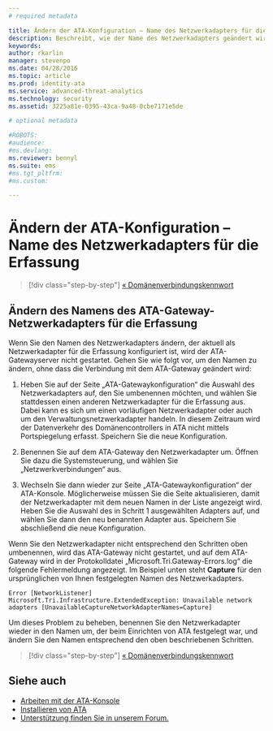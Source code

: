 ```yaml
---
# required metadata

title: Ändern der ATA-Konfiguration – Name des Netzwerkadapters für die Erfassung | Microsoft Advanced Threat Analytics
description: Beschreibt, wie der Name des Netzwerkadapters geändert wird, der als Netzwerkadapter für die Erfassung konfiguriert ist, ohne die Verbindung mit dem ATA-Gateway zu beenden.
keywords:
author: rkarlin
manager: stevenpo
ms.date: 04/28/2016
ms.topic: article
ms.prod: identity-ata
ms.service: advanced-threat-analytics
ms.technology: security
ms.assetid: 3225a81e-0395-43ca-9a48-0cbe7171e5de

# optional metadata

#ROBOTS:
#audience:
#ms.devlang:
ms.reviewer: bennyl
ms.suite: ems
#ms.tgt_pltfrm:
#ms.custom:

---
```


# Ändern der ATA-Konfiguration – Name des Netzwerkadapters für die Erfassung

>[!div class="step-by-step"]
[« Domänenverbindungskennwort](modifying-ata-config-dcpassword.md)

## Ändern des Namens des ATA-Gateway-Netzwerkadapters für die Erfassung
Wenn Sie den Namen des Netzwerkadapters ändern, der aktuell als Netzwerkadapter für die Erfassung konfiguriert ist, wird der ATA-Gatewayserver nicht gestartet. Gehen Sie wie folgt vor, um den Namen zu ändern, ohne dass die Verbindung mit dem ATA-Gateway geändert wird:

1.  Heben Sie auf der Seite „ATA-Gatewaykonfiguration“ die Auswahl des Netzwerkadapters auf, den Sie umbenennen möchten, und wählen Sie stattdessen einen anderen Netzwerkadapter für die Erfassung aus. Dabei kann es sich um einen vorläufigen Netzwerkadapter oder auch um den Verwaltungsnetzwerkadapter handeln. In diesem Zeitraum wird der Datenverkehr des Domänencontrollers in ATA nicht mittels Portspiegelung erfasst. Speichern Sie die neue Konfiguration.

2.  Benennen Sie auf dem ATA-Gateway den Netzwerkadapter um. Öffnen Sie dazu die Systemsteuerung, und wählen Sie „Netzwerkverbindungen“ aus.

3.  Wechseln Sie dann wieder zur Seite „ATA-Gatewaykonfiguration“ der ATA-Konsole. Möglicherweise müssen Sie die Seite aktualisieren, damit der Netzwerkadapter mit dem neuen Namen in der Liste angezeigt wird. Heben Sie die Auswahl des in Schritt 1 ausgewählten Adapters auf, und wählen Sie dann den neu benannten Adapter aus. Speichern Sie abschließend die neue Konfiguration.

Wenn Sie den Netzwerkadapter nicht entsprechend den Schritten oben umbenennen, wird das ATA-Gateway nicht gestartet, und auf dem ATA-Gateway wird in der Protokolldatei „Microsoft.Tri.Gateway-Errors.log“ die folgende Fehlermeldung angezeigt. Im Beispiel unten steht **Capture** für den ursprünglichen von Ihnen festgelegten Namen des Netzwerkadapters.

`Error [NetworkListener] Microsoft.Tri.Infrastructure.ExtendedException: Unavailable network adapters [UnavailableCaptureNetworkAdapterNames=Capture]`

Um dieses Problem zu beheben, benennen Sie den Netzwerkadapter wieder in den Namen um, der beim Einrichten von ATA festgelegt war, und ändern Sie den Namen entsprechend den oben beschriebenen Schritten.

>[!div class="step-by-step"]
[« Domänenverbindungskennwort](modifying-ata-config-dcpassword.md)


## Siehe auch
- [Arbeiten mit der ATA-Konsole](/advanced-threat-analytics/understand/working-with-ata-console)
- [Installieren von ATA](install-ata.md)
- [Unterstützung finden Sie in unserem Forum.](https://social.technet.microsoft.com/Forums/security/en-US/home?forum=mata)


<!--HONumber=Apr16_HO2-->


